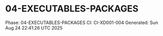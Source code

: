 # 04-EXECUTABLES-PACKAGES
Phase: 04-EXECUTABLES-PACKAGES
CI: CI-XD001-004
Generated: Sun Aug 24 22:41:26 UTC 2025
